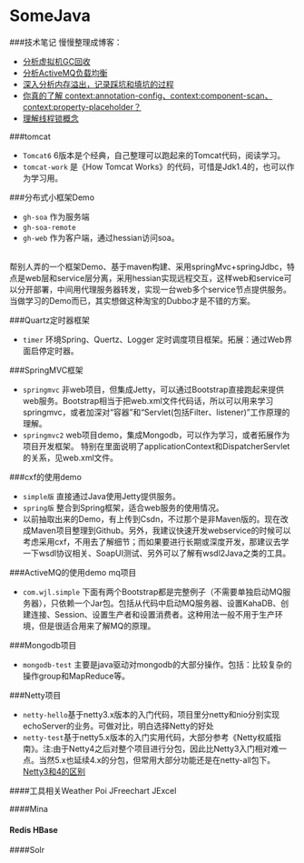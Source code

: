 SomeJava
========

###技术笔记 慢慢整理成博客：

  - [分析虚拟机GC回收](http://note.youdao.com/share/?id=ca4dfc685ba138ed98e00c3c60f5342f&type=note)
  - [分析ActiveMQ负载均衡](http://note.youdao.com/share/?id=5f987bcf03ec0ee0f8a38e0c0e09a00e&type=note)
  - [深入分析内存溢出，记录踩坑和填坑的过程](http://note.youdao.com/share/?id=10732f869f507a3602dedfd7d07348b5&type=note)
  - [你真的了解 context:annotation-config、context:component-scan、context:property-placeholder？](http://note.youdao.com/share/?id=285418606bfa7b8ec6fcd63e56ed9d9f&type=note)
  - [理解线程锁概念](http://note.youdao.com/share/?id=1bd09890ea6d6bc2cfe59ac90332acf6&type=note)

###tomcat

* `Tomcat6`  6版本是个经典，自己整理可以跑起来的Tomcat代码，阅读学习。
* `tomcat-work` 是《How Tomcat Works》的代码，可惜是Jdk1.4的，也可以作为学习用。

###分布式小框架Demo

* `gh-soa`  作为服务端
* `gh-soa-remote`
* `gh-web`  作为客户端，通过hessian访问soa。
<br>
帮别人弄的一个框架Demo、基于maven构建、采用springMvc+springJdbc，特点是web层和service层分离，采用hessian实现远程交互，这样web和service可以分开部署，中间用代理服务器转发，实现一台web多个service节点提供服务。当做学习的Demo而已，其实想做这种淘宝的Dubbo才是不错的方案。

###Quartz定时器框架

* `timer` 环境Spring、Quertz、Logger 定时调度项目框架。拓展：通过Web界面启停定时器。

###SpringMVC框架

* `springmvc`  非web项目，但集成Jetty，可以通过Bootstrap直接跑起来提供web服务。Bootstrap相当于把web.xml文件代码话，所以可以用来学习springmvc，或者加深对“容器”和“Servlet(包括Filter、listener)”工作原理的理解。
* `springmvc2` web项目demo，集成Mongodb，可以作为学习，或者拓展作为项目开发框架。 特别在里面说明了applicationContext和DispatcherServlet的关系，见web.xml文件。

###cxf的使用demo

* `simple版`  直接通过Java使用Jetty提供服务。
* `spring版`  整合到Spring框架，适合web服务的使用情况。
* 以前抽取出来的Demo，有上传到Csdn，不过那个是非Maven版的。现在改成Maven项目整理到Github。另外，我建议快速开发webservice的时候可以考虑采用cxf，不用去了解细节；而如果要进行长期或深度开发，那建议去学一下wsdl协议相关、SoapUI测试、另外可以了解有wsdl2Java之类的工具。

###ActiveMQ的使用demo mq项目

* `com.wjl.simple` 下面有两个Bootstrap都是完整例子（不需要单独启动MQ服务器），只依赖一个Jar包。包括从代码中启动MQ服务器、设置KahaDB、创建连接、Session、设置生产者和设置消费者。这种用法一般不用于生产环境，但是很适合用来了解MQ的原理。

###Mongodb项目

* `mongodb-test` 主要是java驱动对mongodb的大部分操作。包括：比较复杂的操作group和MapReduce等。

###Netty项目

* `netty-hello`基于netty3.x版本的入门代码，项目里分netty和nio分别实现echoServer的业务。可做对比，明白选择Netty的好处
* `netty-test`基于netty5.x版本的入门实用代码，大部分参考《Netty权威指南》。注:由于Netty4之后对整个项目进行分包，因此比Netty3入门相对难一点。当然5.x也延续4.x的分包，但常用大部分功能还是在netty-all包下。[Netty3和4的区别](http://www.oschina.net/translate/netty-4-0-new-and-noteworthy?print)

####工具相关Weather Poi JFreechart JExcel

####Mina

#### Redis HBase

####Solr
